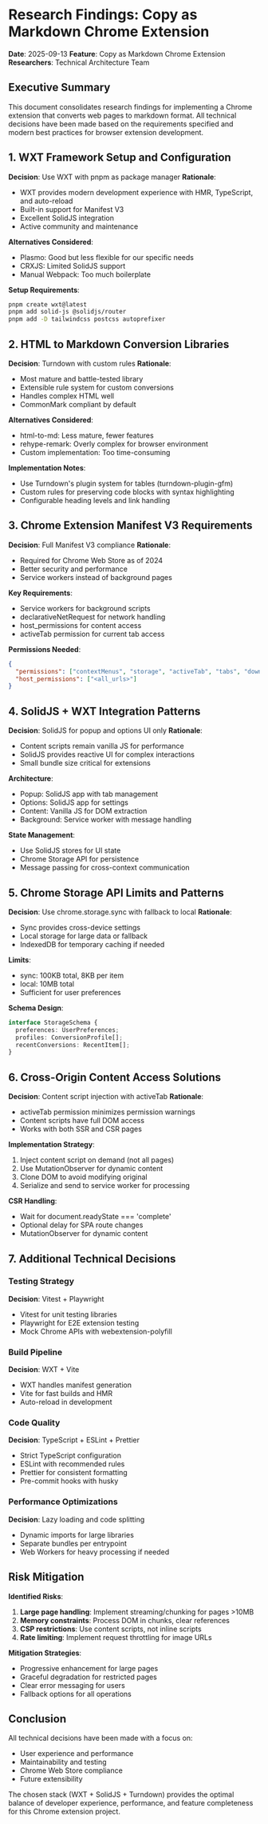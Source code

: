 # Research Findings: Copy as Markdown Chrome Extension

**Date**: 2025-09-13
**Feature**: Copy as Markdown Chrome Extension
**Researchers**: Technical Architecture Team

## Executive Summary
This document consolidates research findings for implementing a Chrome extension that converts web pages to markdown format. All technical decisions have been made based on the requirements specified and modern best practices for browser extension development.

## 1. WXT Framework Setup and Configuration

**Decision**: Use WXT with pnpm as package manager
**Rationale**:
- WXT provides modern development experience with HMR, TypeScript, and auto-reload
- Built-in support for Manifest V3
- Excellent SolidJS integration
- Active community and maintenance

**Alternatives Considered**:
- Plasmo: Good but less flexible for our specific needs
- CRXJS: Limited SolidJS support
- Manual Webpack: Too much boilerplate

**Setup Requirements**:
```bash
pnpm create wxt@latest
pnpm add solid-js @solidjs/router
pnpm add -D tailwindcss postcss autoprefixer
```

## 2. HTML to Markdown Conversion Libraries

**Decision**: Turndown with custom rules
**Rationale**:
- Most mature and battle-tested library
- Extensible rule system for custom conversions
- Handles complex HTML well
- CommonMark compliant by default

**Alternatives Considered**:
- html-to-md: Less mature, fewer features
- rehype-remark: Overly complex for browser environment
- Custom implementation: Too time-consuming

**Implementation Notes**:
- Use Turndown's plugin system for tables (turndown-plugin-gfm)
- Custom rules for preserving code blocks with syntax highlighting
- Configurable heading levels and link handling

## 3. Chrome Extension Manifest V3 Requirements

**Decision**: Full Manifest V3 compliance
**Rationale**:
- Required for Chrome Web Store as of 2024
- Better security and performance
- Service workers instead of background pages

**Key Requirements**:
- Service workers for background scripts
- declarativeNetRequest for network handling
- host_permissions for content access
- activeTab permission for current tab access

**Permissions Needed**:
```json
{
  "permissions": ["contextMenus", "storage", "activeTab", "tabs", "downloads"],
  "host_permissions": ["<all_urls>"]
}
```

## 4. SolidJS + WXT Integration Patterns

**Decision**: SolidJS for popup and options UI only
**Rationale**:
- Content scripts remain vanilla JS for performance
- SolidJS provides reactive UI for complex interactions
- Small bundle size critical for extensions

**Architecture**:
- Popup: SolidJS app with tab management
- Options: SolidJS app for settings
- Content: Vanilla JS for DOM extraction
- Background: Service worker with message handling

**State Management**:
- Use SolidJS stores for UI state
- Chrome Storage API for persistence
- Message passing for cross-context communication

## 5. Chrome Storage API Limits and Patterns

**Decision**: Use chrome.storage.sync with fallback to local
**Rationale**:
- Sync provides cross-device settings
- Local storage for large data or fallback
- IndexedDB for temporary caching if needed

**Limits**:
- sync: 100KB total, 8KB per item
- local: 10MB total
- Sufficient for user preferences

**Schema Design**:
```typescript
interface StorageSchema {
  preferences: UserPreferences;
  profiles: ConversionProfile[];
  recentConversions: RecentItem[];
}
```

## 6. Cross-Origin Content Access Solutions

**Decision**: Content script injection with activeTab
**Rationale**:
- activeTab permission minimizes permission warnings
- Content scripts have full DOM access
- Works with both SSR and CSR pages

**Implementation Strategy**:
1. Inject content script on demand (not all pages)
2. Use MutationObserver for dynamic content
3. Clone DOM to avoid modifying original
4. Serialize and send to service worker for processing

**CSR Handling**:
- Wait for document.readyState === 'complete'
- Optional delay for SPA route changes
- MutationObserver for dynamic content

## 7. Additional Technical Decisions

### Testing Strategy
**Decision**: Vitest + Playwright
- Vitest for unit testing libraries
- Playwright for E2E extension testing
- Mock Chrome APIs with webextension-polyfill

### Build Pipeline
**Decision**: WXT + Vite
- WXT handles manifest generation
- Vite for fast builds and HMR
- Auto-reload in development

### Code Quality
**Decision**: TypeScript + ESLint + Prettier
- Strict TypeScript configuration
- ESLint with recommended rules
- Prettier for consistent formatting
- Pre-commit hooks with husky

### Performance Optimizations
**Decision**: Lazy loading and code splitting
- Dynamic imports for large libraries
- Separate bundles per entrypoint
- Web Workers for heavy processing if needed

## Risk Mitigation

**Identified Risks**:
1. **Large page handling**: Implement streaming/chunking for pages >10MB
2. **Memory constraints**: Process DOM in chunks, clear references
3. **CSP restrictions**: Use content scripts, not inline scripts
4. **Rate limiting**: Implement request throttling for image URLs

**Mitigation Strategies**:
- Progressive enhancement for large pages
- Graceful degradation for restricted pages
- Clear error messaging for users
- Fallback options for all operations

## Conclusion

All technical decisions have been made with a focus on:
- User experience and performance
- Maintainability and testing
- Chrome Web Store compliance
- Future extensibility

The chosen stack (WXT + SolidJS + Turndown) provides the optimal balance of developer experience, performance, and feature completeness for this Chrome extension project.